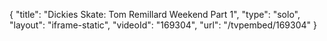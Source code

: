 {
    "title": "Dickies Skate: Tom Remillard Weekend Part 1",
    "type": "solo",
    "layout": "iframe-static",
    "videoId": "169304",
    "url": "\/tvpembed\/169304"
}
